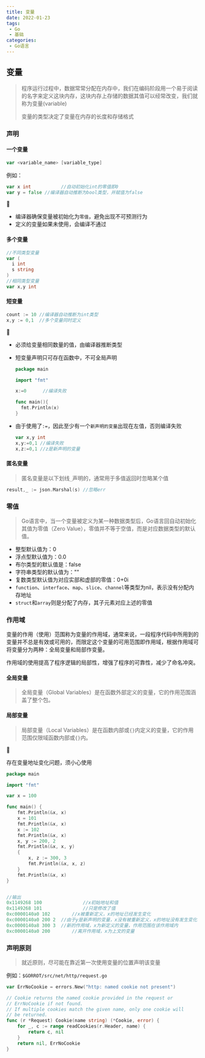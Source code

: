 ```yaml
---
title: 变量
date: 2022-01-23
tags:
 - Go
 - 基础
categories:
 - Go语言
---
```


## 变量

> 程序运行过程中，数据常常分配在内存中，我们在编码阶段用一个易于阅读的名字来定义这块内存，这块内存上存储的数据其值可以经常改变，我们就称为变量(variable)
>
> 变量的类型决定了变量在内存的长度和存储格式

### 声明

#### 一个变量

```go
var <variable_name> [variable_type]
```

例如：

```go
var x int			//自动初始化int的零值即0
var y = false //编译器自动推断为bool类型，并赋值为false
```

:eyes:

- 编译器确保变量被初始化为`零值`，避免出现不可预测行为
- 定义的变量如果未使用，会编译不通过

#### 多个变量

```go
//不同类型变量
var (
  i int 
  s string
)
//相同类型变量
var x,y int 
```

#### 短变量

```go
count := 10 //编译器自动推断为int类型
x,y := 0,1	//多个变量同时定义
```

:eyes:

- 必须给变量相同数量的值，由编译器推断类型

- 短变量声明只可存在函数中，不可全局声明

  ```go
  package main
  
  import "fmt"
  
  x:=0		//编译失败
  
  func main(){
  	fmt.Println(x)
  }
  ```

- 由于使用了`:=`，因此至少有一个`新声明的变量`出现在左值，否则编译失败

  ```go
  var x,y int
  x,y:=0,1 //编译失败
  x,z:=0,1 //z是新声明的变量
  ```

#### 匿名变量

> 匿名变量是以下划线`_`声明的，通常用于多值返回时忽略某个值

```go
result,_ := json.Marshal(s) //忽略err
```

### 零值

> Go语言中，当一个变量被定义为某一种数据类型后，Go语言回自动初始化其值为零值（Zero Value），零值并不等于空值，而是对应数据类型的默认值。

- 整型默认值为：0
- 浮点型默认值为：0.0
- 布尔类型的默认值是：false
- 字符串类型的默认值为：""
- 复数类型默认值为对应实部和虚部的零值：0+0i
- `function`、`interface`、`map`、`slice`、`channel`等类型为nil，表示没有分配内存地址
- `struct`和`array`则是分配了内存，其子元素对应上述的零值

### 作用域

变量的作用（使用）范围称为变量的作用域，通常来说，一段程序代码中所用到的变量并不总是有效或可用的，而限定这个变量的可用范围即作用域，根据作用域可将变量分为两种：全局变量和局部作变量。

作用域的使用提高了程序逻辑的局部性，增强了程序的可靠性，减少了命名冲突。

#### 全局变量

>全局变量（Global Variables）是在函数外部定义的变量，它的作用范围涵盖了整个包。

#### 局部变量

> 局部变量（Local Variables）是在函数内部或`{}`内定义的变量，它的作用范围仅限域函数内部或`{}`内。

:eyes:

存在变量地址变化问题，须小心使用

```go
package main

import "fmt"

var x = 100

func main() {
	fmt.Println(&x, x)
	x = 101
	fmt.Println(&x, x)
	x := 102
	fmt.Println(&x, x)
	x, y := 200, 2
	fmt.Println(&x, x, y)
	{
		x, z := 300, 3
		fmt.Println(&x, x, z)
	}
	fmt.Println(&x, x)
}


//输出
0x1149268 100				//x初始地址和值
0x1149268 101				//只是修改了值
0xc0000140a0 102		//x被重新定义，x的地址已经发生变化
0xc0000140a0 200 2	//由于y是新声明的变量，x没有被重新定义，x的地址没有发生变化
0xc0000140a8 300 3	//新的作用域，x为新定义的变量，作用范围在该作用域内
0xc0000140a0 200		//离开作用域，x为上文的变量
```

### 声明原则

> 就近原则，尽可能在靠近第一次使用变量的位置声明该变量

例如：`$GORROT/src/net/http/request.go`

```go
var ErrNoCookie = errors.New("http: named cookie not present")

// Cookie returns the named cookie provided in the request or
// ErrNoCookie if not found.
// If multiple cookies match the given name, only one cookie will
// be returned.
func (r *Request) Cookie(name string) (*Cookie, error) {
	for _, c := range readCookies(r.Header, name) {
		return c, nil
	}
	return nil, ErrNoCookie
}
```
